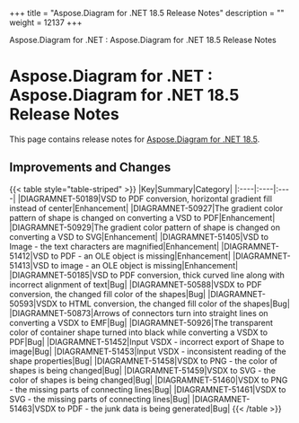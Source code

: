 +++
title = "Aspose.Diagram for .NET 18.5 Release Notes" 
description = "" 
weight = 12137 
+++

Aspose.Diagram for .NET : Aspose.Diagram for .NET 18.5 Release Notes  

# Aspose.Diagram for .NET : Aspose.Diagram for .NET 18.5 Release Notes


This page contains release notes for [Aspose.Diagram for .NET 18.5](https://www.nuget.org/packages/Aspose.Diagram/18.5.0).

## Improvements and Changes

{{< table style="table-striped" >}}
|Key|Summary|Category|
|:----|:----|:----|
|DIAGRAMNET-50189|VSD to PDF conversion, horizontal gradient fill instead of center|Enhancement|
|DIAGRAMNET-50927|The gradient color pattern of shape is changed on converting a VSD to PDF|Enhancement|
|DIAGRAMNET-50929|The gradient color pattern of shape is changed on converting a VSD to SVG|Enhancement|
|DIAGRAMNET-51405|VSD to Image - the text characters are magnified|Enhancement|
|DIAGRAMNET-51412|VSD to PDF - an OLE object is missing|Enhancement|
|DIAGRAMNET-51413|VSD to image - an OLE object is missing|Enhancement|
|DIAGRAMNET-50185|VSD to PDF conversion, thick curved line along with incorrect alignment of text|Bug|
|DIAGRAMNET-50588|VSDX to PDF conversion, the changed fill color of the shapes|Bug|
|DIAGRAMNET-50593|VSDX to HTML conversion, the changed fill color of the shapes|Bug|
|DIAGRAMNET-50873|Arrows of connectors turn into straight lines on converting a VSDX to EMF|Bug|
|DIAGRAMNET-50926|The transparent color of container shape turned into black while converting a VSDX to PDF|Bug|
|DIAGRAMNET-51452|Input VSDX - incorrect export of Shape to image|Bug|
|DIAGRAMNET-51453|Input VSDX - inconsistent reading of the shape properties|Bug|
|DIAGRAMNET-51458|VSDX to PNG - the color of shapes is being changed|Bug|
|DIAGRAMNET-51459|VSDX to SVG - the color of shapes is being changed|Bug|
|DIAGRAMNET-51460|VSDX to PNG - the missing parts of connecting lines|Bug|
|DIAGRAMNET-51461|VSDX to SVG - the missing parts of connecting lines|Bug|
|DIAGRAMNET-51463|VSDX to PDF - the junk data is being generated|Bug|
{{< /table >}}

